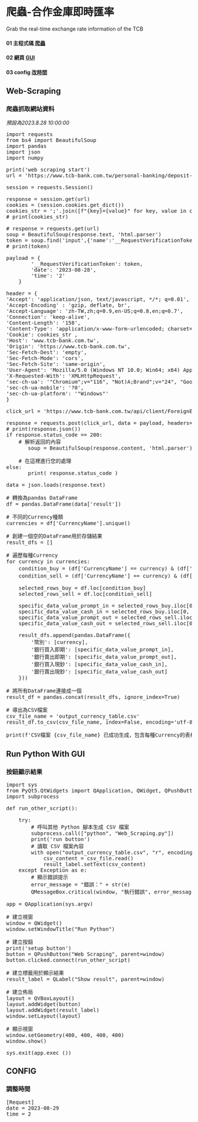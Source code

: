 # 爬蟲-合作金庫即時匯率
Grab the real-time exchange rate information of the TCB

#### 01 主程式碼 [爬蟲](Web-Scraping.py)  
#### 02 網頁 [GUI](run_python_with_gui.py)  
#### 03 config [改時間](config.ini)

## Web-Scraping  
### 爬蟲抓取網站資料  
_預設為2023.8.28 10:00:00_  
<pre>
import requests
from bs4 import BeautifulSoup
import pandas
import json
import numpy

print('web scraping start')
url = 'https://www.tcb-bank.com.tw/personal-banking/deposit-exchange/exchange-rate/spot'

session = requests.Session()

response = session.get(url)
cookies = (session.cookies.get_dict())
cookies_str = ';'.join([f"{key}={value}" for key, value in cookies.items()])
# print(cookies_str)

# response = requests.get(url)
soup = BeautifulSoup(response.text, 'html.parser') 
token = soup.find('input',{'name':'__RequestVerificationToken'}).get('value')
# print(token)

payload = {
        '__RequestVerificationToken': token,
        'date': '2023-08-28',
        'time': '2'
    }

header = {
'Accept': 'application/json, text/javascript, */*; q=0.01',
'Accept-Encoding' : 'gzip, deflate, br',
'Accept-Language': 'zh-TW,zh;q=0.9,en-US;q=0.8,en;q=0.7',
'Connection': 'keep-alive',
'Content-Length': '158',
'Content-Type': 'application/x-www-form-urlencoded; charset=UTF-8',
'Cookie': cookies_str ,
'Host': 'www.tcb-bank.com.tw',
'Origin': 'https://www.tcb-bank.com.tw',
'Sec-Fetch-Dest': 'empty',
'Sec-Fetch-Mode': 'cors',
'Sec-Fetch-Site': 'same-origin',
'User-Agent': 'Mozilla/5.0 (Windows NT 10.0; Win64; x64) AppleWebKit/537.36 (KHTML, like Gecko) Chrome/116.0.0.0 Safari/537.36',
'X-Requested-With': 'XMLHttpRequest',
'sec-ch-ua': '"Chromium";v="116", "Not)A;Brand";v="24", "Google Chrome";v="116"',
'sec-ch-ua-mobile': '?0',
'sec-ch-ua-platform': '"Windows"'
}

click_url = 'https://www.tcb-bank.com.tw/api/client/ForeignExchange/GetSpotForeignExchangeSpecific'

response = requests.post(click_url, data = payload, headers= header)
# print(response.json())
if response.status_code == 200:
    # 解析返回的內容
       soup = BeautifulSoup(response.content, 'html.parser')
    
    # 在這裡進行您的處理
else:
       print( response.status_code )

data = json.loads(response.text)

# 轉換為pandas DataFrame
df = pandas.DataFrame(data['result'])

# 不同的Currency種類
currencies = df['CurrencyName'].unique()

# 創建一個空的DataFrame用於存儲結果
result_dfs = []

# 遍歷每種Currency
for currency in currencies:
    condition_buy = (df['CurrencyName'] == currency) & (df['Type'] == '買入')
    condition_sell = (df['CurrencyName'] == currency) & (df['Type'] == '賣出')
    
    selected_rows_buy = df.loc[condition_buy]
    selected_rows_sell = df.loc[condition_sell]
    
    specific_data_value_prompt_in = selected_rows_buy.iloc[0, selected_rows_buy.columns.get_loc('PromptExchange')]
    specific_data_value_cash_in = selected_rows_buy.iloc[0, selected_rows_buy.columns.get_loc('CashExchange')]
    specific_data_value_prompt_out = selected_rows_sell.iloc[0, selected_rows_sell.columns.get_loc('PromptExchange')]
    specific_data_value_cash_out = selected_rows_sell.iloc[0, selected_rows_sell.columns.get_loc('CashExchange')]
    
    result_dfs.append(pandas.DataFrame({
        '幣別': [currency],
        '銀行買入即期': [specific_data_value_prompt_in],
        '銀行賣出即期': [specific_data_value_prompt_out],
        '銀行買入現鈔': [specific_data_value_cash_in],
        '銀行賣出現鈔': [specific_data_value_cash_out]
    }))

# 將所有DataFrame連接成一個
result_df = pandas.concat(result_dfs, ignore_index=True)

# 導出為CSV檔案
csv_file_name = 'output_currency_table.csv'
result_df.to_csv(csv_file_name, index=False, encoding='utf-8')

print(f'CSV檔案 {csv_file_name} 已成功生成，包含每種Currency的表格。')
</pre>  
## Run Python With GUI
### 按鈕顯示結果
<pre>
import sys
from PyQt5.QtWidgets import QApplication, QWidget, QPushButton, QLabel, QVBoxLayout, QMessageBox
import subprocess

def run_other_script():
    
    try:
        # 呼叫其他 Python 腳本生成 CSV 檔案
        subprocess.call(["python", "Web_Scraping.py"])
        print('run button')
        # 讀取 CSV 檔案內容
        with open("output_currency_table.csv", "r", encoding= 'utf-8' ) as csv_file:
            csv_content = csv_file.read()
            result_label.setText(csv_content)
    except Exception as e:
        # 顯示錯誤提示
        error_message = "錯誤：" + str(e)
        QMessageBox.critical(window, "執行錯誤", error_message)

app = QApplication(sys.argv)

# 建立視窗
window = QWidget()
window.setWindowTitle("Run Python")

# 建立按鈕
print('setup button')
button = QPushButton("Web Scraping", parent=window)
button.clicked.connect(run_other_script)

# 建立標籤用於顯示結果
result_label = QLabel("Show result", parent=window)

# 建立佈局
layout = QVBoxLayout()
layout.addWidget(button)
layout.addWidget(result_label)
window.setLayout(layout)

# 顯示視窗
window.setGeometry(400, 400, 400, 400)
window.show()

sys.exit(app.exec_())
</pre>  

## CONFIG
### 調整時間
<pre>
[Request]
date = 2023-08-29
time = 2
</pre>

